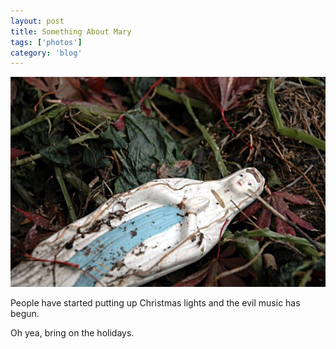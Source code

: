 ```yaml
---
layout: post
title: Something About Mary
tags: ['photos']
category: 'blog'
---
```


![Mary :: Nikon D70 : 1/80s : f/4.5 : Flash : ISO 200](/media/2004/11/mary.jpg)

People have started putting up Christmas lights and the evil music has
begun.

Oh yea, bring on the holidays.

